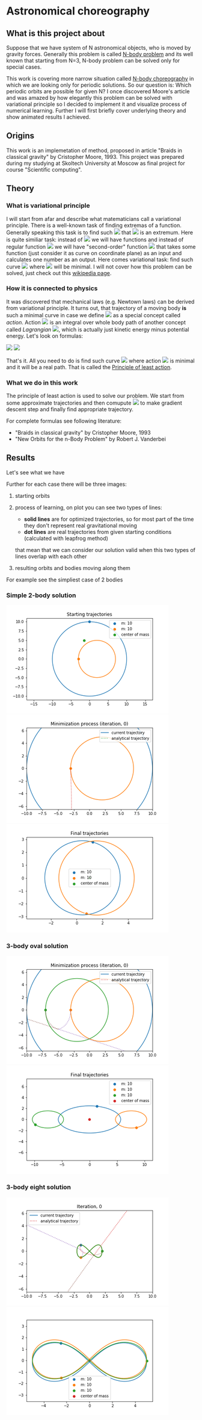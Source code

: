 # Astronomical choreography

## What is this project about

Suppose that we have system of N astronomical objects, who is moved by gravity forces.
Generally this problem is called [N-body problem](https://en.wikipedia.org/wiki/N-body_problem) and its well known that starting from N=3, N-body problem can be solved only for special cases.

This work is covering more narrow situation called [N-body choreography](https://en.wikipedia.org/wiki/N-body_choreography) in which we are looking only for periodic solutions. So our question is: Which periodic orbits are possible for given N? I once discovered Moore's article and was amazed by how elegantly this problem can be solved with variational principle so I decided to implement it and visualize process of numerical learning. Further I will first briefly cover underlying theory and show animated results I achieved.

## Origins

This work is an implemetation of method, proposed in article "Braids in classical gravity" by Cristopher Moore, 1993. This project was prepared during my studying at Skoltech University at Moscow as final project for course "Scientific computing".

## Theory

### What is variational principle

I will start from afar and describe what matematicians call a variational principle. There is a well-known task of finding extremas of a function. Generally speaking this task is to find such <img src="https://render.githubusercontent.com/render/math?math=x"/> that <img src="https://render.githubusercontent.com/render/math?math=y=f(x)"/> is an extremum. Here is quite similiar task: instead of <img src="https://render.githubusercontent.com/render/math?math=x"/> we will have functions and instead of regular function <img src="https://render.githubusercontent.com/render/math?math=f(x)"/> we will have "second-order" function <img src="https://render.githubusercontent.com/render/math?math=F(g)"/> that takes some function (just consider it as curve on coordinate plane) as an input and calculates one number as an output. Here comes variational task: find such curve <img src="https://render.githubusercontent.com/render/math?math=g"/> where <img src="https://render.githubusercontent.com/render/math?math=F(g)"/> will be minimal. I will not cover how this problem can be solved, just check out this [wikipedia page](https://en.wikipedia.org/wiki/Euler%E2%80%93Lagrange_equation).

### How it is connected to physics

It was discovered that mechanical laws (e.g. Newtown laws) can be derived from variational principle. It turns out, that trajectory of a moving body **is** such a minimal curve in case we define <img src="https://render.githubusercontent.com/render/math?math=F(g)"/> as a special concept called *action*. Action <img src="https://render.githubusercontent.com/render/math?math=S"/> is an integral over whole body path of another concept called *Lagrangian* <img src="https://render.githubusercontent.com/render/math?math=\mathcal{L}"/>, which is actually just kinetic energy minus potential energy. Let's look on formulas:

<img src="https://render.githubusercontent.com/render/math?math=S(g)=\int_{t1}^{t2}\mathcal{L}(g(t))dt=\int_{t1}^{t2}(K(g(t))-U(g(t)))dt,"/>

<img src="https://render.githubusercontent.com/render/math?math=g_{real}=\min_{S}g."/>

That's it. All you need to do is find such curve <img src="https://render.githubusercontent.com/render/math?math=g"/> where action <img src="https://render.githubusercontent.com/render/math?math=S"/> is minimal and it will be a real path. That is called the [Principle of least action](https://en.wikipedia.org/wiki/Principle_of_least_action).

### What we do in this work

The principle of least action is used to solve our problem. We start from some approximate trajectories and then comupute <img src="https://render.githubusercontent.com/render/math?math=\frac{dS}{dg}"/> to make gradient descent step and finally find appropriate trajectory.

For complete formulas see following literature:
- "Braids in classical gravity" by Cristopher Moore, 1993
- "New Orbits for the n-Body Problem" by Robert J. Vanderbei

## Results

Let's see what we have

Further for each case there will be three images:
1. starting orbits
2. process of learning, on plot you can see two types of lines:
    - **solid lines** are for optimized trajectories, so for most part of the time they don't represent real gravitational moving
    - **dot lines** are real trajectories from given starting conditions (calculated with leapfrog method)
    
    that mean that we can consider our solution valid when this two types of lines overlap with each other
  
3. resulting orbits and bodies moving along them

For example see the simpliest case of 2 bodies

### Simple 2-body solution

![](images/2-bodies_start.gif)
![](images/2-bodies_evolution.gif)
![](images/2-bodies.gif)

### 3-body oval solution

![](images/3-bodies-oval_evolution.gif)
![](images/3-bodies-oval.gif)

### 3-body eight solution

![](images/3-bodies-eight_evolution.gif)
![](images/3-bodies-eight.gif)

